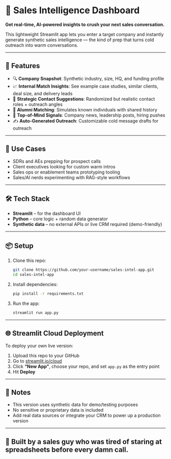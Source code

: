 # 🧠 Sales Intelligence Dashboard

**Get real-time, AI-powered insights to crush your next sales conversation.**

This lightweight Streamlit app lets you enter a target company and instantly generate synthetic sales intelligence — the kind of prep that turns cold outreach into warm conversations.

---

## 🚀 Features

- 🔍 **Company Snapshot**: Synthetic industry, size, HQ, and funding profile
- 📈 **Internal Match Insights**: See example case studies, similar clients, deal size, and delivery leads
- 👥 **Strategic Contact Suggestions**: Randomized but realistic contact roles + outreach angles
- 🔁 **Alumni Matching**: Simulates known individuals with shared history
- 📰 **Top-of-Mind Signals**: Company news, leadership posts, hiring pushes
- ✍️ **Auto-Generated Outreach**: Customizable cold message drafts for outreach

---

## 🎯 Use Cases

- SDRs and AEs prepping for prospect calls  
- Client executives looking for custom warm intros  
- Sales ops or enablement teams prototyping tooling  
- Sales/AI nerds experimenting with RAG-style workflows

---

## 🛠 Tech Stack

- **Streamlit** – for the dashboard UI  
- **Python** – core logic + random data generator  
- **Synthetic data** – no external APIs or live CRM required (demo-friendly)  

---

## 📦 Setup

1. Clone this repo:
   ```bash
   git clone https://github.com/your-username/sales-intel-app.git
   cd sales-intel-app
   ```

2. Install dependencies:
   ```bash
   pip install -r requirements.txt
   ```

3. Run the app:
   ```bash
   streamlit run app.py
   ```

---

## 🌐 Streamlit Cloud Deployment

To deploy your own live version:

1. Upload this repo to your GitHub
2. Go to [streamlit.io/cloud](https://streamlit.io/cloud)
3. Click **“New App”**, choose your repo, and set `app.py` as the entry point
4. Hit **Deploy**

---

## 📣 Notes

- This version uses synthetic data for demo/testing purposes  
- No sensitive or proprietary data is included  
- Add real data sources or integrate your CRM to power up a production version

---

## 🤘 Built by a sales guy who was tired of staring at spreadsheets before every damn call.
